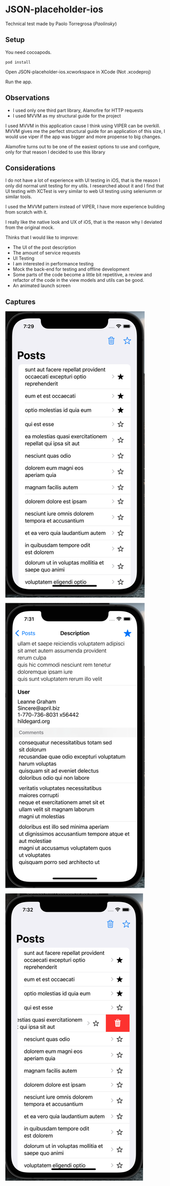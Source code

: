 # JSON-placeholder-ios

Technical test made by Paolo Torregrosa (*Paolinsky*)

## Setup

You need cocoapods.

```
pod install
```

Open JSON-placeholder-ios.xcworkspace in XCode (Not .xcodeproj)

Run the app.

## Observations

- I used only one third part library, Alamofire for HTTP requests
- I used MVVM as my structural guide for the project

I used MVVM in this application cause I think using VIPER can be overkill. MVVM gives me the perfect structural guide for an application of this size, I would use viper if the app was bigger and more propense to big changes.

Alamofire turns out to be one of the easiest options to use and configure, only for that reason I decided to use this library

## Considerations

I do not have a lot of experience with UI testing in iOS, that is the reason I only did normal unit testing for my utils. I researched about it and I find that UI testing with XCTest is very similar to web UI testing using seleniumm or similar tools.

I used the MVVM pattern instead of VIPER, I have more experience building from scratch with it.

I really like the native look and UX of iOS, that is the reason why I deviated from the original mock.

Thinks that I would like to improve:
 - The UI of the post description
 - The amount of service requests
 - UI Testing
 - I am interested in performance testing
 - Mock the back-end for testing and offline development
 - Some parts of the code become a little bit repetitive, a review and refactor of the code in the view models and utils can be good.
 - An animated launch screen

## Captures

![Home](./README_images/home.png)

![Description](./README_images/description.png)

![deleting](./README_images/deleting.png)

